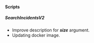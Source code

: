 
#### Scripts
##### SearchIncidentsV2
- Improve description for ***size*** argument.
- Updating docker image.

